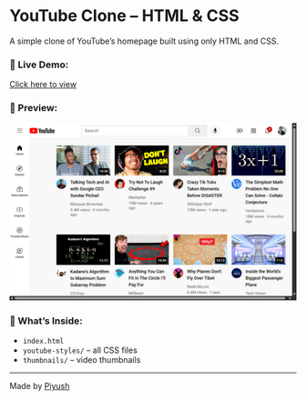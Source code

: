 # YouTube Clone – HTML & CSS

A simple clone of YouTube’s homepage built using only HTML and CSS.

### 🔗 Live Demo:
[Click here to view]([https://peaceeful.github.io/youtube-clone-html-css/](https://piyushhyadav.github.io/youtube-clone-html-css/))

### 📸 Preview:

![YouTube Clone Preview](screenshot.png)

### 📁 What’s Inside:
- `index.html`
- `youtube-styles/` – all CSS files
- `thumbnails/` – video thumbnails

---

Made by [Piyush](https://github.com/Peaceeful)
